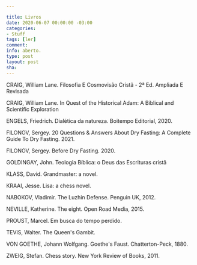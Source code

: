 ```yaml
---

title: Livros
date: 2020-06-07 00:00:00 -03:00
categories:
- Stuff
tags: [ler]
comment: 
info: aberto.
type: post
layout: post
sha: 
---
```


CRAIG, William Lane. Filosofia E Cosmovisão Cristã - 2ª Ed. Ampliada E Revisada

CRAIG, William Lane. In Quest of the Historical Adam: A Biblical and Scientific Exploration

ENGELS, Friedrich. Dialética da natureza. Boitempo Editorial, 2020.

FILONOV, Sergey. 20 Questions & Answers About Dry Fasting: A Complete Guide To Dry Fasting. 2021.

FILONOV, Sergey. Before Dry Fasting. 2020.

GOLDINGAY, John. Teologia Bíblica: o Deus das Escrituras cristã

KLASS, David. Grandmaster: a novel.

KRAAI, Jesse. Lisa: a chess novel.

NABOKOV, Vladimir. The Luzhin Defense. Penguin UK, 2012.

NEVILLE, Katherine. The eight. Open Road Media, 2015.

PROUST, Marcel. Em busca do tempo perdido.

TEVIS, Walter. The Queen's Gambit.

VON GOETHE, Johann Wolfgang. Goethe's Faust. Chatterton-Peck, 1880.

ZWEIG, Stefan. Chess story. New York Review of Books, 2011.

